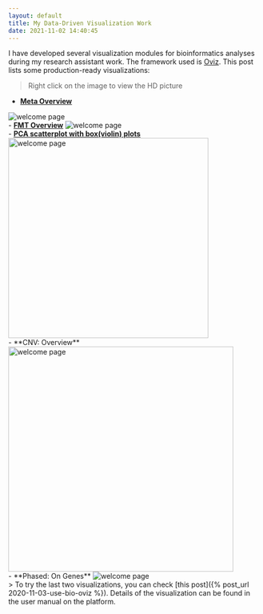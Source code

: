 ```yaml
---
layout: default
title: My Data-Driven Visualization Work
date: 2021-11-02 14:40:45
---
```


I have developed several visualization modules for bioinformatics analyses during my research assistant work. The framework used is <a href= "https://oviz.org" target="_blank" >Oviz</a>. This post lists some production-ready visualizations:

> Right click on the image to view the HD picture

- <a href= "https://gutmeta.deepomics.org/visualizer/analysis/meta-overview" target="_blank" ><b>Meta Overview</b></a>
<img src="{{ site.url }}{{ site.baseurl }}/public/media/viz_meta.png" alt="welcome page"/>
<br>
<!--more-->
- <a href= "https://gutmeta.deepomics.org/visualizer/analysis/fmt-overview" target="_blank" ><b>FMT Overview</b></a>
<img src="{{ site.url }}{{ site.baseurl }}/public/media/viz_fmt.png" alt="welcome page"/>
<br>
- <a href= "https://gutmeta.deepomics.org/visualizer/analysis/pca" target="_blank" ><b>PCA scatterplot with box(violin) plots</b></a>
<img src="{{ site.url }}{{ site.baseurl }}/public/media/viz_pca.png" style="height:400px" alt="welcome page"/>
<br>
- **CNV: Overview**
<img src="{{ site.url }}{{ site.baseurl }}/public/media/viz_cnv.png" alt="welcome page" style="height:450px"/>
<br>
- **Phased: On Genes**
<img src="{{ site.url }}{{ site.baseurl }}/public/media/viz_phased.png" alt="welcome page" />
<br>
> To try the last two visualizations, you can check [this post]({% post_url 2020-11-03-use-bio-oviz %}). Details of the visualization can be found in the user manual on the platform.